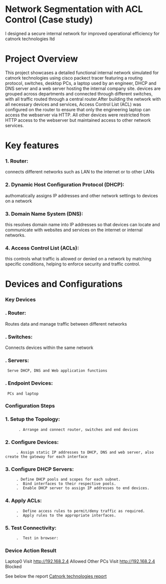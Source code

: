 # Network Segmentation with ACL Control (Case study) 
I designed a secure internal network for improved operational efficiency for catnork technologies ltd

# Project Overview
This project showcases a detailed functional internal network simulated for catnork technologies using cisco packect tracer featuring a routing protocol, switches, desktop PCs, a laptop used by an engineer, DHCP and DNS server and a web server hosting the internal company site. devices are grouped across departments and connected through different switches, with all traffic routed through a central router.After building the network with all necessary devices and services, Access Control List (ACL) was configured on the router to ensure that only the engineering laptop can access the webserver via HTTP. All other devices were restricted from HTTP access to the webserver but maintained access to other network services.

# Key features
### 1. Router: 
connects different networks such as LAN to the internet or to other LANs

### 2. Dynamic Host Configuration Protocol (DHCP): 
authomatically assigns IP addresses and other network settings to devices on a network

### 3. Domain Name System (DNS): 
this resolves domain name into IP addresses so that devices can locate and communicate with websites and services on the internet or internal networks.

### 4. Access Control List (ACLs):
this controls what traffic is allowed or denied on a network by matching specific conditions, helping to enforce security and traffic control.

# Devices and Configurations
### Key Devices
 ### . Router:
 Routes data and manage traffic between different networks 

 ### . Switches:
   Connects devices within the same network

   ### . Servers:
     Serve DHCP, DNS and Web application functions

   ### . Endpoint Devices: 
     PCs and laptop

   ### Configuration Steps

   ### 1. Setup the Topology:
          . Arrange and connect router, switches and end devices 

   ### 2. Configure Devices:
         . Assign static IP addresses to DHCP, DNS and web server, also create the gateway for each interface

  ### 3. Configure DHCP Servers:
         . Define DHCP pools and scopes for each subnet.
         .  Bind interfaces to their respective pools.
         .  Enable DHCP server to assign IP addresses to end devices.
         
  ### 4.  Apply ACLs:
         .  Define access rules to permit/deny traffic as required.
         .  Apply rules to the appropriate interfaces.

 ### 5.   Test Connectivity:
         .  Test in browser:
 ### Device     Action                     Result
 Laptop0      Visit http://192.168.2.4   Allowed
 Other PCs    Visit http://192.168.2.4   Blocked 
  

See below the report 
 [Catnork technologies report](https://github.com/DorcasAfolabi/Catnork-Technologies-Ltd/blob/main/Network%20segmentation%20with%20ACLs%20(Catnork%20technologies%20case%20study).pdf)
  
